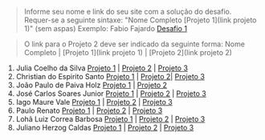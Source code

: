 > Informe seu nome e link do seu site com a solução do desafio. Requer-se a seguinte sintaxe: "Nome Completo [Projeto 1](link projeto 1)" (sem aspas)
 Exemplo: Fabio Fajardo [Desafio 1](https://meusite.com)

> O link para o Projeto 2 deve ser indicado da seguinte forma: Nome Completo | [Projeto 1](link projeto 1) | [Projeto 2](link projeto 2)

1. Julia Coelho da Silva [Projeto 1](https://juccoelhos.wordpress.com/2023/04/25/violencia-contra-a-mulher/) | [Projeto 2](https://juccoelhos.wordpress.com/2023/05/24/analise-dos-dados-netflix/) | [Projeto 3](https://juccoelhos.wordpress.com/2023/07/20/regressao-logistica-multinomial-uma-metodologia-de-classificacao/)
2. Christian do Espirito Santo [Projeto 1](https://christian21es.wordpress.com/2023/04/28/producao-de-cafe-no-espirito-santo/) | [Projeto 2](https://christian21es.wordpress.com/2023/05/25/condicao-das-escolas-brasileiras/)| [Projeto 3](https://christian21es.wordpress.com/estudo-para-previsao-de-transacoes-fraudulentas-do-cartao-de-credito/)
3. João Paulo de Paiva Holz [Projeto 1](https://johnholz.github.io/) | [Projeto 2](https://johnholz.github.io/fonte/2020/05/27/EDA-Projeto-2.html)
4. José Carlos Soares Junior [Projeto 1](https://www.josecarlosinfo.com/projects/myanimelist/) | [Projeto 2](https://www.josecarlosinfo.com/projects/netflix/) | [Projeto 3](https://www.josecarlosinfo.com/projects/asteroids/)
5. Iago Maure Vale [Projeto 1](https://iagos-portoflio.webnode.page/analise-de-dados/) | [Projeto 2](https://iagos-portoflio.webnode.page/netflix/) | [Projeto 3](https://iagos-portoflio.cms.webnode.page/fraude/)
6. Paulo Renato [Projeto 1](https://paulolaeber.github.io/projeto-1.html) | [Projeto 2](https://paulolaeber.github.io/projeto-2.html) | [Projeto 3](https://paulolaeber.github.io/cafe.html)
7. Lohã Luiz Correa Barbosa [Projeto 1](https://estatisticonline.wordpress.com/2023/07/18/suicidio-no-brasil/) | [Projeto 2](https://estatisticonline.wordpress.com/2023/05/25/netflix-viewingactivity/) | [Projeto 3](https://estatisticonline.wordpress.com/2023/07/18/sloan-digital-sky-survey-classificacao-de-estrelas-galaxias-ou-quasares/)
8. Juliano Herzog Caldas [Projeto 1](https://cien60.wordpress.com/2023/07/14/estudo-sobre-dados-de-violencia-contra-mulher/) | [Projeto 2](https://cien60.wordpress.com/2023/06/13/estudos-de-analise-descritiva-em-alguns-dados-da-netflix/) | [Projeto 3](https://cien60.wordpress.com/2023/07/17/analise-no-banco-de-dados-de-astronomia/)
